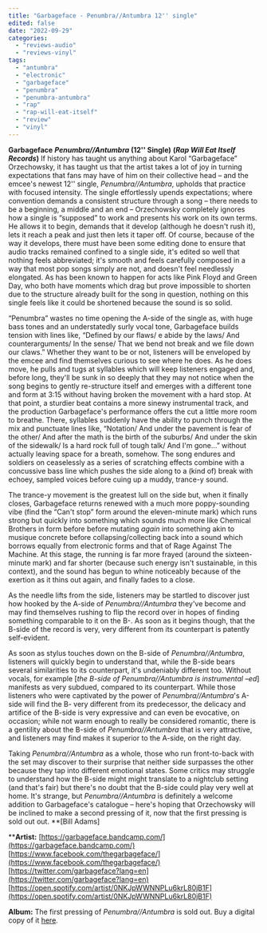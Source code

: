 ```yaml
---
title: "Garbageface - Penumbra//Antumbra 12'' single"
edited: false
date: "2022-09-29"
categories:
  - "reviews-audio"
  - "reviews-vinyl"
tags:
  - "antumbra"
  - "electronic"
  - "garbageface"
  - "penumbra"
  - "penumbra-antumbra"
  - "rap"
  - "rap-will-eat-itself"
  - "review"
  - "vinyl"
---
```


**Garbageface** **_Penumbra//Antumbra_ (12'' Single)** **(_Rap Will Eat Itself Records_)** If history has taught us anything about Karol “Garbageface” Orzechowsky, it has taught us that the artist takes a lot of joy in turning expectations that fans may have of him on their collective head – and the emcee's newest 12'' single, _Penumbra//Antumbra_, upholds that practice with focused intensity. The single effortlessly upends expectations; where convention demands a consistent structure through a song – there needs to be a beginning, a middle and an end – Orzechowsky completely ignores how a single is “supposed” to work and presents his work on its own terms. He allows it to begin, demands that it develop (although he doesn't rush it), lets it reach a peak and just then lets it taper off. Of course, because of the way it develops, there must have been some editing done to ensure that audio tracks remained confined to a single side, it's edited so well that nothing feels abbreviated; it's smooth and feels carefully composed in a way that most pop songs simply are not, and doesn't feel needlessly elongated. As has been known to happen for acts like Pink Floyd and Green Day, who both have moments which drag but prove impossible to shorten due to the structure already built for the song in question, nothing on this single feels like it could be shortened because the sound is so solid.

“Penumbra” wastes no time opening the A-side of the single as, with huge bass tones and an understatedly surly vocal tone, Garbageface builds tension with lines like, “Defined by our flaws/ e abide by the laws/ And counterarguments/ In the sense/ That we bend not break and we file down our claws.” Whether they want to be or not, listeners will be enveloped by the emcee and find themselves curious to see where he does. As he does move, he pulls and tugs at syllables which will keep listeners engaged and, before long, they'll be sunk in so deeply that they may not notice when the song begins to gently re-structure itself and emerges with a different tone and form at 3:15 without having broken the movement with a hard stop. At that point, a sturdier beat contains a more sinewy instrumental track, and the production Garbageface's performance offers the cut a little more room to breathe. There, syllables suddenly have the ability to punch through the mix and punctuate lines like, “Notation/ And under the pavement is fear of the other/ And after the math is the birth of the suburbs/ And under the skin of the sidewalk/ Is a hard rock full of tough talk/ And I'm gone...” without actually leaving space for a breath, somehow. The song endures and soldiers on ceaselessly as a series of scratching effects combine with a concussive bass line which pushes the side along to a (kind of) break with echoey, sampled voices before cuing up a muddy, trance-y sound.

The trance-y movement is the greatest lull on the side but, when it finally closes, Garbageface returns renewed with a much more poppy-sounding vibe (find the “Can't stop” form around the eleven-minute mark) which runs strong but quickly into something which sounds much more like Chemical Brothers in form before before mutating _again_ into something akin to musique concrete before collapsing/collecting back into a sound which borrows equally from electronic forms and that of Rage Against The Machine. At this stage, the running is far more frayed (around the sixteen-minute mark) and far shorter (because such energy isn't sustainable, in this context), and the sound has begun to whine noticeably because of the exertion as it thins out again, and finally fades to a close.

As the needle lifts from the side, listeners may be startled to discover just how hooked by the A-side of _Penumbra//Antumbra_ they've become and may find themselves rushing to flip the record over in hopes of finding something comparable to it on the B-. As soon as it begins though, that the B-side of the record is very, very different from its counterpart is patently self-evident.

As soon as stylus touches down on the B-side of _Penumbra//Antumbra_, listeners will quickly begin to understand that, while the B-side bears several similarities to its counterpart, it's undeniably different too. Without vocals, for example \[_the B-side of Penumbra//Antumbra is instrumental –ed_\] manifests as very subdued, compared to its counterpart. While those listeners who were captivated by the power of _Penumbra//Antumbra_'s A-side will find the B- very different from its predecessor, the delicacy and artifice of the B-side is very expressive and can even be evocative, on occasion; while not warm enough to really be considered romantic, there is a gentility about the B-side of _Penumbra//Antumbra_ that is very attractive, and listeners may find makes it superior to the A-side, on the right day.

Taking _Penumbra//Antumbra_ as a whole, those who run front-to-back with the set may discover to their surprise that neither side surpasses the other because they tap into different emotional states. Some critics may struggle to understand how the B-side might might translate to a nightclub setting (and that's fair) but there's no doubt that the B-side could play very well at home. It's strange, but _Penumbra//Antumbra_ is definitely a welcome addition to Garbageface's catalogue – here's hoping that Orzechowsky will be inclined to make a second pressing of it, now that the first pressing is sold out out. **\[Bill Adams\]

****Artist:** [https://garbageface.bandcamp.com/](https://garbageface.bandcamp.com/) [https://www.facebook.com/thegarbageface/](https://www.facebook.com/thegarbageface/) [https://twitter.com/garbageface?lang=en](https://twitter.com/garbageface?lang=en) [https://open.spotify.com/artist/0NKJpWWNNPLu6krL80jB1F](https://open.spotify.com/artist/0NKJpWWNNPLu6krL80jB1F)

**Album:** The first pressing of _Penumbra//Antumbra_ is sold out. Buy a digital copy of it [here](https://garbageface.bandcamp.com/album/penumbra-antumbra).
